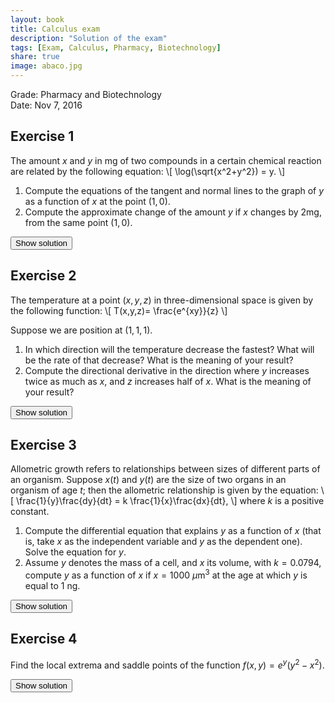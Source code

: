 ```yaml
---
layout: book
title: Calculus exam
description: "Solution of the exam"
tags: [Exam, Calculus, Pharmacy, Biotechnology]
share: true
image: abaco.jpg
---
```


Grade: Pharmacy and Biotechnology  
Date: Nov 7, 2016

## Exercise 1

The amount $x$ and $y$ in mg of two compounds in a certain chemical reaction are related by the following equation:
\\[
\log(\sqrt{x^2+y^2}) = y.
\\]

1. Compute the equations of the tangent and normal lines to the graph of $y$ as a function of $x$ at the point $(1,0)$.
2. Compute the approximate change of the amount $y$ if $x$ changes by 2mg, from the same point $(1,0)$.

<div><button class="solution">Show solution</button></div>
<div id="solution" style="display: none">
1. Tangent line: $y=x-1$.<br/>  
Normal line: $y=-x+1$.<br/>
2. $\Delta y\approx 2$ mg.
</div>

## Exercise 2
The temperature at a point $(x,y,z)$ in three-dimensional space is given by the following function:
\\[
T(x,y,z)= \frac{e^{xy}}{z}
\\]

Suppose we are position at $(1,1,1)$.

1. In which direction will the temperature decrease the fastest? What will be the rate of that decrease? What is the meaning of your result?
2. Compute the directional derivative in the direction where $y$ increases twice as much as $x$, and $z$ increases half of $x$. What is the meaning of your result?

<div><button class="solution">Show solution</button></div>
<div id="solution" style="display: none">
1. $-\nabla f(1,1,1)=(-e,-e,e)$. The rate of decrease is $\sqrt{3}e$.<br/>
2. Taking the vector $\mathbf{u}=(1,2,1/2)$, $f_{\mathbf{u}}'(1,1,1)=5e/\sqrt{21}$. This means that for each unit in the direction of the vector $(1,2,1/2)$ the function will increase $5e/\sqrt{21}$ units.
</div>

## Exercise 3
Allometric growth refers to relationships between sizes of different parts of an organism. Suppose $x(t)$ and $y(t)$ are the size of two organs in an organism of age $t$; then the allometric relationship is given by the equation:
\\[
\frac{1}{y}\frac{dy}{dt} = k \frac{1}{x}\frac{dx}{dt},
\\]
where $k$ is a positive constant.

1. Compute the differential equation that explains $y$ as a function of $x$ (that is, take $x$ as the independent variable and $y$ as the dependent one). Solve the equation for $y$.
2. Assume $y$ denotes the mass of a cell, and $x$ its volume, with $k=0.0794$, compute $y$ as a function of $x$ if $x=1000\ \mu$m$^3$ at the age at which $y$ is equal to 1 ng.

<div><button class="solution">Show solution</button></div>
<div id="solution" style="display: none">
1. Differential equation: $y'=k\dfrac{y}{x}$.<br/>
General solution: $y=cx^k$.<br/>
2. Particular solution: $y=0.5778 x^{0.0794}$.
</div>

## Exercise 4
Find the local extrema and saddle points of the function $f(x,y)=e^y(y^2-x^2)$.

<div><button class="solution">Show solution</button></div>
<div id="solution" style="display: none">
$f$ has a saddle point a $(0,0)$ and a local maximum at $(0,-2)$.
</div>
